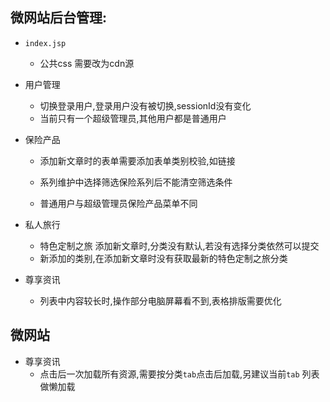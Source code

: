 ## 微网站后台管理:

- `index.jsp` 

  - 公共css 需要改为cdn源

- 用户管理

  - 切换登录用户,登录用户没有被切换,sessionId没有变化
  - 当前只有一个超级管理员,其他用户都是普通用户

- 保险产品

  - 添加新文章时的表单需要添加表单类别校验,如链接

  - 系列维护中选择筛选保险系列后不能清空筛选条件
  - 普通用户与超级管理员保险产品菜单不同

- 私人旅行

  - 特色定制之旅 添加新文章时,分类没有默认,若没有选择分类依然可以提交
  - 新添加的类别,在添加新文章时没有获取最新的特色定制之旅分类

- 尊享资讯

  - 列表中内容较长时,操作部分电脑屏幕看不到,表格排版需要优化

## 微网站

- 尊享资讯
  - 点击后一次加载所有资源,需要按分类`tab`点击后加载,另建议当前`tab` 列表做懒加载